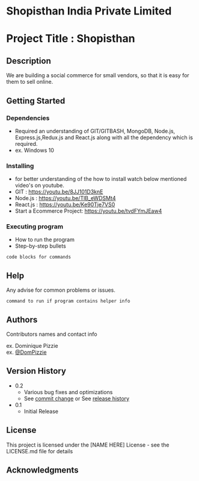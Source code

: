 # Shopisthan India Private Limited

# Project Title : Shopisthan

## Description

We are building a social commerce for small vendors, so that it is easy for them to sell online.

## Getting Started

### Dependencies

* Required an understanding of GIT/GITBASH, MongoDB, Node.js, Express.js,Redux.js and React.js along with all the dependency which is required.
* ex. Windows 10

### Installing

* for better understanding of the how to install watch below mentioned video's on youtube.
* GIT : https://youtu.be/8JJ101D3knE
* Node.js : https://youtu.be/TlB_eWDSMt4
* React.js : https://youtu.be/Ke90Tje7VS0
* Start a Ecommerce Project: https://youtu.be/tvdFYmJEaw4

### Executing program

* How to run the program
* Step-by-step bullets
```
code blocks for commands
```

## Help

Any advise for common problems or issues.
```
command to run if program contains helper info
```

## Authors

Contributors names and contact info

ex. Dominique Pizzie  
ex. [@DomPizzie](https://twitter.com/dompizzie)

## Version History

* 0.2
    * Various bug fixes and optimizations
    * See [commit change]() or See [release history]()
* 0.1
    * Initial Release

## License

This project is licensed under the [NAME HERE] License - see the LICENSE.md file for details

## Acknowledgments
